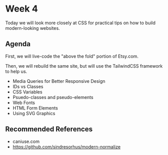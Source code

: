 # Week 4

Today we will look more closely at CSS for practical tips on how to build modern-looking
websites.

## Agenda

First, we will live-code the "above the fold" portion of Etsy.com.

Then, we will rebuild the same site, but will use the TailwindCSS framework to help us.

* Media Queries for Better Responsive Design
* IDs vs Classes
* CSS Variables
* Psuedo-classes and pseudo-elements
* Web Fonts
* HTML Form Elements
* Using SVG Graphics


## Recommended References

* caniuse.com
* https://github.com/sindresorhus/modern-normalize
